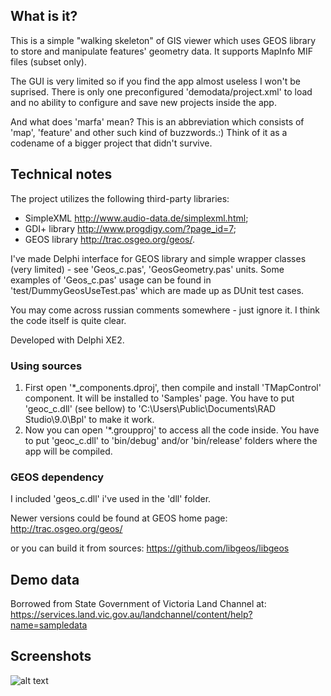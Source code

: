## What is it?

This is a simple "walking skeleton" of GIS viewer which uses GEOS library to store and manipulate features' geometry data. It supports MapInfo MIF files (subset only).

The GUI is very limited so if you find the app almost useless I won't be suprised. There is only one preconfigured 'demodata/project.xml' to load and no ability to configure and save new projects inside the app.

And what does 'marfa' mean? This is an abbreviation which consists of 'map', 'feature' and other such kind of buzzwords.:) Think of it as a codename of a bigger project that didn't survive.

## Technical notes

The project utilizes the following third-party libraries:

- SimpleXML <http://www.audio-data.de/simplexml.html>;
- GDI+ library <http://www.progdigy.com/?page_id=7>;
- GEOS library <http://trac.osgeo.org/geos/>.

I've made Delphi interface for GEOS library and simple wrapper classes (very limited) - see 'Geos_c.pas', 'GeosGeometry.pas' units. Some examples of 'Geos_c.pas' usage can be found in 'test/DummyGeosUseTest.pas' which are made up as DUnit test cases. 

You may come across russian comments somewhere - just ignore it. I think the code itself is quite clear.

Developed with Delphi XE2.

### Using sources

1. First open '*_components.dproj', then compile and install 'TMapControl' component. It will be installed to 'Samples' page. You have to put 'geoc_c.dll' (see bellow) to 'C:\Users\Public\Documents\RAD Studio\9.0\Bpl' to make it work.
2. Now you can open '*.groupproj' to access all the code inside. You have to put 'geoc_c.dll' to 'bin/debug' and/or 'bin/release' folders where the app will be compiled.

### GEOS dependency

I included 'geos_c.dll' i've used in the 'dll' folder.

Newer versions could be found at GEOS home page:
<http://trac.osgeo.org/geos/>

or you can build it from sources:
<https://github.com/libgeos/libgeos>

## Demo data

Borrowed from State Government of Victoria Land Channel at:
<https://services.land.vic.gov.au/landchannel/content/help?name=sampledata>

## Screenshots

![alt text](https://github.com/dvfed/gis-viewer/blob/master/doc/images/screen.png "Screenshot")
